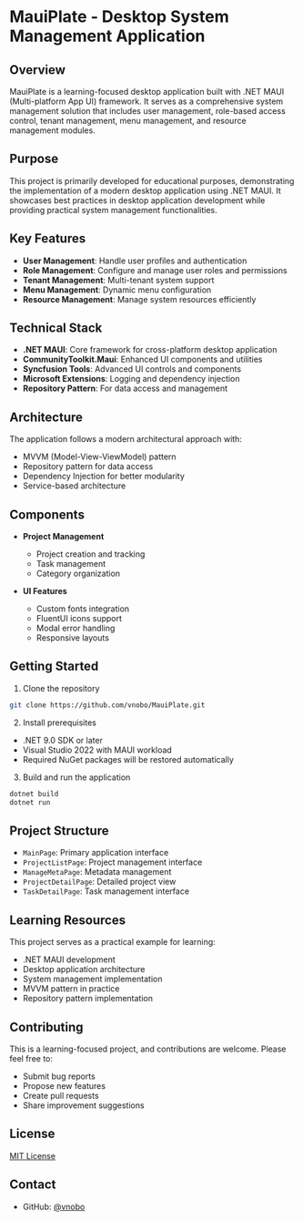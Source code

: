 # MauiPlate - Desktop System Management Application

## Overview
MauiPlate is a learning-focused desktop application built with .NET MAUI (Multi-platform App UI) framework. It serves as a comprehensive system management solution that includes user management, role-based access control, tenant management, menu management, and resource management modules.

## Purpose
This project is primarily developed for educational purposes, demonstrating the implementation of a modern desktop application using .NET MAUI. It showcases best practices in desktop application development while providing practical system management functionalities.

## Key Features
- **User Management**: Handle user profiles and authentication
- **Role Management**: Configure and manage user roles and permissions
- **Tenant Management**: Multi-tenant system support
- **Menu Management**: Dynamic menu configuration
- **Resource Management**: Manage system resources efficiently

## Technical Stack
- **.NET MAUI**: Core framework for cross-platform desktop application
- **CommunityToolkit.Maui**: Enhanced UI components and utilities
- **Syncfusion Tools**: Advanced UI controls and components
- **Microsoft Extensions**: Logging and dependency injection
- **Repository Pattern**: For data access and management

## Architecture
The application follows a modern architectural approach with:
- MVVM (Model-View-ViewModel) pattern
- Repository pattern for data access
- Dependency Injection for better modularity
- Service-based architecture

## Components
- **Project Management**
  - Project creation and tracking
  - Task management
  - Category organization
  
- **UI Features**
  - Custom fonts integration
  - FluentUI icons support
  - Modal error handling
  - Responsive layouts

## Getting Started
1. Clone the repository
```bash
git clone https://github.com/vnobo/MauiPlate.git
```

2. Install prerequisites
- .NET 9.0 SDK or later
- Visual Studio 2022 with MAUI workload
- Required NuGet packages will be restored automatically

3. Build and run the application
```bash
dotnet build
dotnet run
```

## Project Structure
- `MainPage`: Primary application interface
- `ProjectListPage`: Project management interface
- `ManageMetaPage`: Metadata management
- `ProjectDetailPage`: Detailed project view
- `TaskDetailPage`: Task management interface

## Learning Resources
This project serves as a practical example for learning:
- .NET MAUI development
- Desktop application architecture
- System management implementation
- MVVM pattern in practice
- Repository pattern implementation

## Contributing
This is a learning-focused project, and contributions are welcome. Please feel free to:
- Submit bug reports
- Propose new features
- Create pull requests
- Share improvement suggestions

## License
[MIT License](LICENSE)

## Contact
- GitHub: [@vnobo](https://github.com/vnobo)